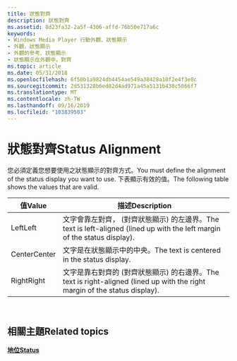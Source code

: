 ```yaml
---
title: 狀態對齊
description: 狀態對齊
ms.assetid: 8d23fa32-2a5f-4306-affd-76b50e717a6c
keywords:
- Windows Media Player 行動外觀、狀態顯示
- 外觀，狀態顯示
- 外觀的參考、狀態顯示
- 狀態顯示在外觀中，對齊
ms.topic: article
ms.date: 05/31/2018
ms.openlocfilehash: 6f50b1a9824db4454ae549a38428a10f2e4f3e0c
ms.sourcegitcommit: 2d531328b6ed82d4ad971a45a5131b430c5866f7
ms.translationtype: MT
ms.contentlocale: zh-TW
ms.lasthandoff: 09/16/2019
ms.locfileid: "103839503"
---
```

# <a name="status-alignment"></a><span data-ttu-id="5264d-107">狀態對齊</span><span class="sxs-lookup"><span data-stu-id="5264d-107">Status Alignment</span></span>

<span data-ttu-id="5264d-108">您必須定義您想要使用之狀態顯示的對齊方式。</span><span class="sxs-lookup"><span data-stu-id="5264d-108">You must define the alignment of the status display you want to use.</span></span> <span data-ttu-id="5264d-109">下表顯示有效的值。</span><span class="sxs-lookup"><span data-stu-id="5264d-109">The following table shows the values that are valid.</span></span>



| <span data-ttu-id="5264d-110">值</span><span class="sxs-lookup"><span data-stu-id="5264d-110">Value</span></span>  | <span data-ttu-id="5264d-111">描述</span><span class="sxs-lookup"><span data-stu-id="5264d-111">Description</span></span>                                                                       |
|--------|-----------------------------------------------------------------------------------|
| <span data-ttu-id="5264d-112">Left</span><span class="sxs-lookup"><span data-stu-id="5264d-112">Left</span></span>   | <span data-ttu-id="5264d-113">文字會靠左對齊， (對齊狀態顯示) 的左邊界。</span><span class="sxs-lookup"><span data-stu-id="5264d-113">The text is left-aligned (lined up with the left margin of the status display).</span></span>   |
| <span data-ttu-id="5264d-114">Center</span><span class="sxs-lookup"><span data-stu-id="5264d-114">Center</span></span> | <span data-ttu-id="5264d-115">文字是在狀態顯示中的中央。</span><span class="sxs-lookup"><span data-stu-id="5264d-115">The text is centered in the status display.</span></span>                                       |
| <span data-ttu-id="5264d-116">Right</span><span class="sxs-lookup"><span data-stu-id="5264d-116">Right</span></span>  | <span data-ttu-id="5264d-117">文字是靠右對齊的 (對齊狀態顯示) 的右邊界。</span><span class="sxs-lookup"><span data-stu-id="5264d-117">The text is right-aligned (lined up with the right margin of the status display).</span></span> |



 

## <a name="related-topics"></a><span data-ttu-id="5264d-118">相關主題</span><span class="sxs-lookup"><span data-stu-id="5264d-118">Related topics</span></span>

<dl> <dt>

[<span data-ttu-id="5264d-119">**地位**</span><span class="sxs-lookup"><span data-stu-id="5264d-119">**Status**</span></span>](status.md)
</dt> </dl>

 

 




